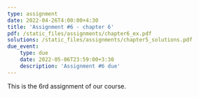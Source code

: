 ```yaml
---
type: assignment
date: 2022-04-26T4:00:00+4:30
title: 'Assignment #6 - chapter 6'
pdf: /static_files/assignments/chapter6_ex.pdf
solutions: /static_files/assignments/chapter5_solutions.pdf
due_event: 
    type: due
    date: 2022-05-06T23:59:00+3:30
    description: 'Assignment #6 due'
---
```

This is the 6rd assignment of our course.
